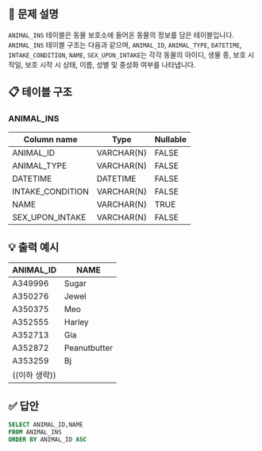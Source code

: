 ## 📌 문제 설명

`ANIMAL_INS` 테이블은 동물 보호소에 들어온 동물의 정보를 담은 테이블입니다. `ANIMAL_INS` 테이블 구조는 다음과 같으며, `ANIMAL_ID`, `ANIMAL_TYPE`, `DATETIME`, `INTAKE_CONDITION`, `NAME`, `SEX_UPON_INTAKE`는 각각 동물의 아이디, 생물 종, 보호 시작일, 보호 시작 시 상태, 이름, 성별 및 중성화 여부를 나타냅니다.

## 📋 테이블 구조

### ANIMAL_INS

| Column name      | Type       | Nullable |
| ---------------- | ---------- | -------- |
| ANIMAL_ID        | VARCHAR(N) | FALSE    |
| ANIMAL_TYPE      | VARCHAR(N) | FALSE    |
| DATETIME         | DATETIME   | FALSE    |
| INTAKE_CONDITION | VARCHAR(N) | FALSE    |
| NAME             | VARCHAR(N) | TRUE     |
| SEX_UPON_INTAKE  | VARCHAR(N) | FALSE    |

## 💡 출력 예시

| ANIMAL_ID     | NAME         |
| ------------- | ------------ |
| A349996       | Sugar        |
| A350276       | Jewel        |
| A350375       | Meo          |
| A352555       | Harley       |
| A352713       | Gia          |
| A352872       | Peanutbutter |
| A353259       | Bj           |
| ((이하 생략)) |

## ✅ 답안

```sql
SELECT ANIMAL_ID,NAME
FROM ANIMAL_INS
ORDER BY ANIMAL_ID ASC
```
